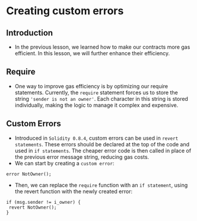 # Creating custom errors

## Introduction
- In the previous lesson, we learned how to make our contracts more gas efficient. In this lesson, we will further enhance their efficiency.

## Require
- One way to improve gas efficiency is by optimizing our require statements. Currently, the `require` statement forces us to store the string `'sender is not an owner'`. Each character in this string is stored individually, making the logic to manage it complex and expensive.

## Custom Errors
- Introduced in `Solidity 0.8.4`, custom errors can be used in `revert statements`. These errors should be declared at the top of the code and used in `if statements`. The cheaper error code is then called in place of the previous error message string, reducing gas costs.
- We can start by creating a `custom error`:
```
error NotOwner();
```

- Then, we can replace the `require` function with an `if statement`, using the revert function with the newly created error:
```
if (msg.sender != i_owner) {
 revert NotOwner();
}
```
